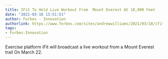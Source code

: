 ```yaml
---
title: IFit To Hold Live Workout From  Mount Everest At 18,000 Feet
date: "2021-03-18 13:51:51"
author: Forbes - Innovation
authorlink: https://www.forbes.com/sites/andrewwilliams/2021/03/18/ifit-to-hold-live-workout-from--mount-everest-at-18000-feet/
tags:
- Forbes-Innovation
---
```

Exercise platform iFit will broadcast a live workout from a Mount Everest trail On March 22.